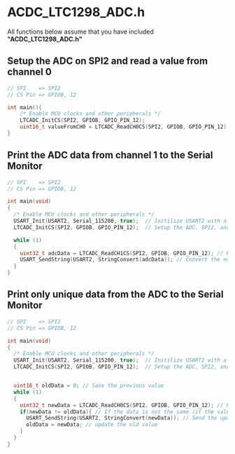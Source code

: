 # ACDC_LTC1298_ADC.h

All functions below assume that you have included **"ACDC_LTC1298_ADC.h"**

## Setup the ADC on SPI2 and read a value from channel 0

```C
// SPI    => SPI2
// CS Pin => GPIOB, 12

int main(){
    /* Enable MCU clocks and other peripherals */
    LTCADC_InitCS(SPI2, GPIOB, GPIO_PIN_12);                                // Setup the ADC, SPI2, and CS pin
    uint16_t valueFromCH0 = LTCADC_ReadCH0CS(SPI2, GPIOB, GPIO_PIN_12);     // Read the data from the ADC
}
```

## Print the ADC data from channel 1 to the Serial Monitor

```C
// SPI    => SPI2
// CS Pin => GPIOB, 12

int main(void)
{
  /* Enable MCU clocks and other peripherals */
  USART_Init(USART2, Serial_115200, true);  // Initilize USART2 with a baud of 115200
  LTCADC_InitCS(SPI2, GPIOB, GPIO_PIN_12);  // Setup the ADC, SPI2, and CS pin

  while (1)
  {
    uint32_t adcData = LTCADC_ReadCH1CS(SPI2, GPIOB, GPIO_PIN_12); // Read the data from the ADC
    USART_SendString(USART2, StringConvert(adcData)); // Convert the number into a String and send it to the Serial Monitor
  }
}
```

## Print only unique data from the ADC to the Serial Monitor

```C
// SPI    => SPI2
// CS Pin => GPIOB, 12

int main(void)
{
  /* Enable MCU clocks and other peripherals */
  USART_Init(USART2, Serial_115200, true);  // Initilize USART2 with a baud of 115200
  LTCADC_InitCS(SPI2, GPIOB, GPIO_PIN_12);  // Setup the ADC, SPI2, and CS pin


  uint16_t oldData = 0; // Save the previous value
  while (1)
  {
    uint32_t newData = LTCADC_ReadCH0CS(SPI2, GPIOB, GPIO_PIN_12); // Read the data from the ADC channel 0
    if(newData != oldData){ // If the data is not the same (if the value changed)
      USART_SendString(USART2, StringConvert(newData)); // Send the updated value through the Serial monitor
      oldData = newData; // update the old value
    }
  }
}
```